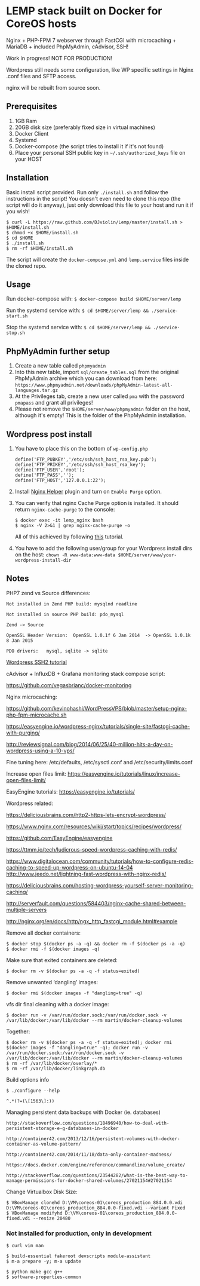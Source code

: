 # LEMP stack built on Docker for CoreOS hosts

Nginx + PHP-FPM 7 webserver through FastCGI with microcaching + MariaDB + included PhpMyAdmin, cAdvisor, SSH!

Work in progress! NOT FOR PRODUCTION!

Wordpress still needs some configuration, like WP specific settings in Nginx .conf files and SFTP access.

nginx will be rebuilt from source soon.

## Prerequisites

1. 1GB Ram
2. 20GB disk size (preferably fixed size in virtual machines)
3. Docker Client
4. Systemd
5. Docker-compose (the script tries to install it if it's not found)
6. Place your personal SSH public key in `~/.ssh/authorized_keys` file on your HOST

## Installation

Basic install script provided. Run only `./install.sh` and follow the instructions in the script! You doesn't even need to clone this repo (the script will do it anyway), just only download this file to your host and run it if you wish!

```
$ curl -L https://raw.github.com/DJviolin/Lemp/master/install.sh > $HOME/install.sh
$ chmod +x $HOME/install.sh
$ cd $HOME
$ ./install.sh
$ rm -rf $HOME/install.sh
```

The script will create the `docker-compose.yml` and `lemp.service` files inside the cloned repo.

## Usage

Run docker-compose with: `$ docker-compose build $HOME/server/lemp`

Run the systemd service with: `$ cd $HOME/server/lemp && ./service-start.sh`

Stop the systemd service with: `$ cd $HOME/server/lemp && ./service-stop.sh`

## PhpMyAdmin further setup

1. Create a new table called `phpmyadmin`
2. Into this new table, import `sql/create_tables.sql` from the original PhpMyAdmin archive which you can download from here: `https://www.phpmyadmin.net/downloads/phpMyAdmin-latest-all-languages.tar.gz`
3. At the Privileges tab, create a new user called `pma` with the password `pmapass` and grant all privileges!
4. Please not remove the `$HOME/server/www/phpmyadmin` folder on the host, although it's empty! This is the folder of the PhpMyAdmin installation.

## Wordpress post install

1. You have to place this on the bottom of `wp-config.php`

    ```
    define('FTP_PUBKEY','/etc/ssh/ssh_host_rsa_key.pub');
    define('FTP_PRIKEY','/etc/ssh/ssh_host_rsa_key');
    define('FTP_USER','root');
    define('FTP_PASS','');
    define('FTP_HOST','127.0.0.1:22');
    ```

2. Install [Nginx Helper](https://wordpress.org/plugins/nginx-helper/) plugin and turn on `Enable Purge` option.

3. You can verify that nginx Cache Purge option is installed. It should return `nginx-cache-purge` to the console:

    ```
    $ docker exec -it lemp_nginx bash
    $ nginx -V 2>&1 | grep nginx-cache-purge -o
    ```

    All of this achieved by following [this](https://easyengine.io/wordpress-nginx/tutorials/single-site/fastcgi-cache-with-purging/) tutorial.

4. You have to add the following user/group for your Wordpress install dirs on the host: `chown -R www-data:www-data $HOME/server/www/your-wordpress-install-dir`

## Notes

PHP7 zend vs Source differences:

    Not installed in Zend PHP build: mysqlnd readline

    Not installed in source PHP build: pdo_mysql

    Zend -> Source

    OpenSSL Header Version:  OpenSSL 1.0.1f 6 Jan 2014  -> OpenSSL 1.0.1k 8 Jan 2015 

    PDO drivers:   mysql, sqlite -> sqlite

[Wordpress SSH2 tutorial](https://www.digitalocean.com/community/tutorials/how-to-configure-secure-updates-and-installations-in-wordpress-on-ubuntu)

cAdvisor + InfluxDB + Grafana monitoring stack compose script:

https://github.com/vegasbrianc/docker-monitoring

Nginx microcaching:

https://github.com/kevinohashi/WordPressVPS/blob/master/setup-nginx-php-fpm-microcache.sh

https://easyengine.io/wordpress-nginx/tutorials/single-site/fastcgi-cache-with-purging/

http://reviewsignal.com/blog/2014/06/25/40-million-hits-a-day-on-wordpress-using-a-10-vps/

Fine tuning here: /etc/defaults, /etc/sysctl.conf and /etc/security/limits.conf

Increase open files limit: https://easyengine.io/tutorials/linux/increase-open-files-limit/

EasyEngine tutorials: https://easyengine.io/tutorials/




Wordpress related:

https://deliciousbrains.com/http2-https-lets-encrypt-wordpress/

https://www.nginx.com/resources/wiki/start/topics/recipes/wordpress/

https://github.com/EasyEngine/easyengine

https://ttmm.io/tech/ludicrous-speed-wordpress-caching-with-redis/

https://www.digitalocean.com/community/tutorials/how-to-configure-redis-caching-to-speed-up-wordpress-on-ubuntu-14-04
http://www.jeedo.net/lightning-fast-wordpress-with-nginx-redis/

https://deliciousbrains.com/hosting-wordpress-yourself-server-monitoring-caching/

http://serverfault.com/questions/584403/nginx-cache-shared-between-multiple-servers

http://nginx.org/en/docs/http/ngx_http_fastcgi_module.html#example

Remove all docker containers:

    $ docker stop $(docker ps -a -q) && docker rm -f $(docker ps -a -q)
    $ docker rmi -f $(docker images -q)

Make sure that exited containers are deleted:

    $ docker rm -v $(docker ps -a -q -f status=exited)

Remove unwanted ‘dangling’ images:

    $ docker rmi $(docker images -f "dangling=true" -q)

vfs dir final cleaning with a docker image:

    $ docker run -v /var/run/docker.sock:/var/run/docker.sock -v /var/lib/docker:/var/lib/docker --rm martin/docker-cleanup-volumes


Together:

    $ docker rm -v $(docker ps -a -q -f status=exited); docker rmi $(docker images -f "dangling=true" -q); docker run -v /var/run/docker.sock:/var/run/docker.sock -v /var/lib/docker:/var/lib/docker --rm martin/docker-cleanup-volumes
    $ rm -rf /var/lib/docker/overlay/*
    $ rm -rf /var/lib/docker/linkgraph.db

Build options info

    $ ./configure --help

    ^.*(?=(\[1563\]:))

Managing persistent data backups with Docker (ie. databases)

    http://stackoverflow.com/questions/18496940/how-to-deal-with-persistent-storage-e-g-databases-in-docker

    http://container42.com/2013/12/16/persistent-volumes-with-docker-container-as-volume-pattern/

    http://container42.com/2014/11/18/data-only-container-madness/

    https://docs.docker.com/engine/reference/commandline/volume_create/

    http://stackoverflow.com/questions/23544282/what-is-the-best-way-to-manage-permissions-for-docker-shared-volumes/27021154#27021154

Change Virtualbox Disk Size:

    $ VBoxManage clonehd D:\VM\coreos-01\coreos_production_884.0.0.vdi D:\VM\coreos-01\coreos_production_884.0.0-fixed.vdi --variant Fixed
    $ VBoxManage modifyhd D:\VM\coreos-01\coreos_production_884.0.0-fixed.vdi --resize 20480

### Not installed for production, only in development

    $ curl vim man

    $ build-essential fakeroot devscripts module-assistant
    $ m-a prepare -y; m-a update

    $ python make gcc g++
    $ software-properties-common
